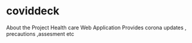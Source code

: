 # coviddeck
About the Project
Health care Web Application 
Provides corona updates , precautions ,assesment etc

